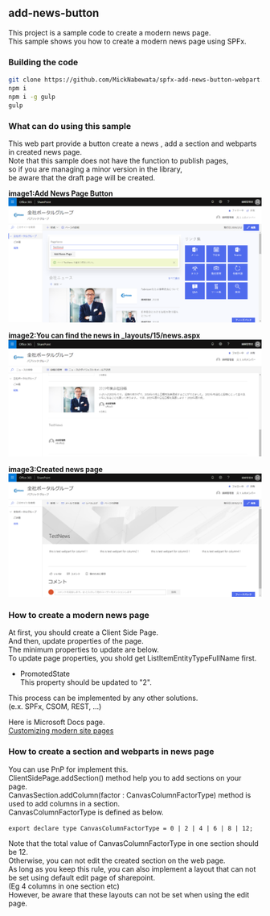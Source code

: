 ## add-news-button

This project is a sample code to create a modern news page.  
This sample shows you how to create a modern news page using SPFx.

### Building the code

```bash
git clone https://github.com/MickNabewata/spfx-add-news-button-webpart.git
npm i
npm i -g gulp
gulp
```

### What can do using this sample

This web part provide a button create a news , add a section and webparts in created news page.  
Note that this sample does not have the function to publish pages,  
so if you are managing a minor version in the library,  
be aware that the draft page will be created.

**image1:Add News Page Button**  
<kbd><img src="https://raw.githubusercontent.com/MickNabewata/spfx-add-news-button-webpart/images/2.png" /></kbd>  
  
**image2:You can find the news in _layouts/15/news.aspx**  
<kbd><img src="https://raw.githubusercontent.com/MickNabewata/spfx-add-news-button-webpart/images/3.png" /></kbd>  
  
**image3:Created news page**
<kbd><img src="https://raw.githubusercontent.com/MickNabewata/spfx-add-news-button-webpart/images/4.png" /></kbd>  

### How to create a modern news page

At first, you should create a Client Side Page.  
And then, update properties of the page.  
The minimum properties to update are below.  
To update page properties, you shold get ListItemEntityTypeFullName first.  

- PromotedState  
This property should be updated to "2".  
  
This process can be implemented by any other solutions.  
(e.x. SPFx, CSOM, REST, ...)  
  
Here is Microsoft Docs page.  
[Customizing modern site pages](https://docs.microsoft.com/en-us/sharepoint/dev/solution-guidance/modern-experience-customizations-customize-pages#programming-modern-pages "Customizing modern site pages")  

### How to create a section and webparts in news page
  
You can use PnP for implement this.  
ClientSidePage.addSection() method help you to add sections on your page.  
CanvasSection.addColumn(factor : CanvasColumnFactorType) method is used to add columns in a section.  
CanvasColumnFactorType is defined as below.  
  
`export declare type CanvasColumnFactorType = 0 | 2 | 4 | 6 | 8 | 12;`  
  
Note that the total value of CanvasColumnFactorType in one section should be 12.  
Otherwise, you can not edit the created section on the web page.  
As long as you keep this rule, you can also implement a layout that can not be set using default edit page of sharepoint.  
(Eg 4 columns in one section etc)  
However, be aware that these layouts can not be set when using the edit page.